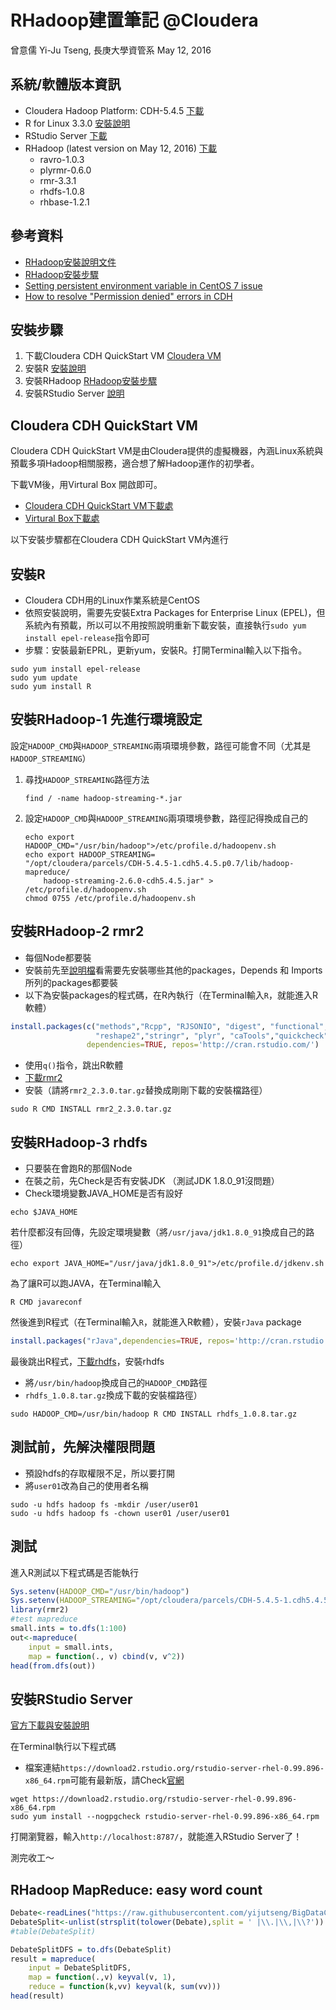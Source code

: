 RHadoop建置筆記 @Cloudera
================
曾意儒 Yi-Ju Tseng, 長庚大學資管系
May 12, 2016

系統/軟體版本資訊
-----------------

-   Cloudera Hadoop Platform: CDH-5.4.5 [下載](http://www.cloudera.com/downloads/cdh/5-4-5.html)
-   R for Linux 3.3.0 [安裝說明](https://cran.rstudio.com/bin/linux/redhat/README)
-   RStudio Server [下載](https://www.rstudio.com/products/rstudio/download-server/)
-   RHadoop (latest version on May 12, 2016) [下載](https://github.com/RevolutionAnalytics/RHadoop/wiki/Downloads)
    -   ravro-1.0.3
    -   plyrmr-0.6.0
    -   rmr-3.3.1
    -   rhdfs-1.0.8
    -   rhbase-1.2.1

參考資料
--------

-   [RHadoop安裝說明文件](https://github.com/RevolutionAnalytics/RHadoop/wiki/Installing-RHadoop-on-RHEL)
-   [RHadoop安裝步驟](https://bigdatastudy.hackpad.com/ep/pad/static/IADMBeqF0vV)
-   [Setting persistent environment variable in CentOS 7 issue](http://unix.stackexchange.com/questions/271514/setting-persistent-environment-variable-in-centos-7-issue)
-   [How to resolve "Permission denied" errors in CDH](https://community.cloudera.com/t5/CDH-Manual-Installation/How-to-resolve-quot-Permission-denied-quot-errors-in-CDH/ta-p/36141)

安裝步驟
--------

1.  下載Cloudera CDH QuickStart VM [Cloudera VM](http://www.cloudera.com/developers/get-started-with-hadoop-tutorial.html)
2.  安裝R [安裝說明](https://cran.rstudio.com/bin/linux/redhat/README)
3.  安裝RHadoop [RHadoop安裝步驟](https://bigdatastudy.hackpad.com/ep/pad/static/IADMBeqF0vV)
4.  安裝RStudio Server [說明](https://www.rstudio.com/products/rstudio/download-server/)

Cloudera CDH QuickStart VM
--------------------------

Cloudera CDH QuickStart VM是由Cloudera提供的虛擬機器，內涵Linux系統與預載多項Hadoop相關服務，適合想了解Hadoop運作的初學者。

下載VM後，用Virtural Box 開啟即可。

-   [Cloudera CDH QuickStart VM下載處](http://www.cloudera.com/developers/get-started-with-hadoop-tutorial.html)
-   [Virtural Box下載處](https://www.virtualbox.org/)

以下安裝步驟都在Cloudera CDH QuickStart VM內進行

安裝R
-----

-   Cloudera CDH用的Linux作業系統是CentOS
-   依照安裝說明，需要先安裝Extra Packages for Enterprise Linux (EPEL)，但系統內有預載，所以可以不用按照說明重新下載安裝，直接執行`sudo yum install epel-release`指令即可
-   步驟：安裝最新EPRL，更新yum，安裝R。打開Terminal輸入以下指令。

<!-- -->

    sudo yum install epel-release
    sudo yum update
    sudo yum install R

安裝RHadoop-1 先進行環境設定
----------------------------

設定`HADOOP_CMD`與`HADOOP_STREAMING`兩項環境參數，路徑可能會不同（尤其是`HADOOP_STREAMING`）

1.  尋找`HADOOP_STREAMING`路徑方法

        find / -name hadoop-streaming-*.jar

2.  設定`HADOOP_CMD`與`HADOOP_STREAMING`兩項環境參數，路徑記得換成自己的

        echo export HADOOP_CMD="/usr/bin/hadoop">/etc/profile.d/hadoopenv.sh
        echo export HADOOP_STREAMING=
        "/opt/cloudera/parcels/CDH-5.4.5-1.cdh5.4.5.p0.7/lib/hadoop-mapreduce/
            hadoop-streaming-2.6.0-cdh5.4.5.jar" > /etc/profile.d/hadoopenv.sh
        chmod 0755 /etc/profile.d/hadoopenv.sh

安裝RHadoop-2 rmr2
------------------

-   每個Node都要裝
-   安裝前先至[說明檔](https://github.com/RevolutionAnalytics/rmr2/blob/master/pkg/DESCRIPTION)看需要先安裝哪些其他的packages，Depends 和 Imports 所列的packages都要裝
-   以下為安裝packages的程式碼，在R內執行（在Terminal輸入`R`，就能進入R軟體）

``` r
install.packages(c("methods","Rcpp", "RJSONIO", "digest", "functional", 
                   "reshape2","stringr", "plyr", "caTools","quickcheck","testthat"), 
                 dependencies=TRUE, repos='http://cran.rstudio.com/')
```

-   使用`q()`指令，跳出R軟體
-   [下載rmr2](https://github.com/RevolutionAnalytics/RHadoop/wiki/Downloads)
-   安裝（請將`rmr2_2.3.0.tar.gz`替換成剛剛下載的安裝檔路徑）

<!-- -->

    sudo R CMD INSTALL rmr2_2.3.0.tar.gz

安裝RHadoop-3 rhdfs
-------------------

-   只要裝在會跑R的那個Node
-   在裝之前，先Check是否有安裝JDK （測試JDK 1.8.0\_91沒問題）
-   Check環境變數JAVA\_HOME是否有設好

<!-- -->

    echo $JAVA_HOME

若什麼都沒有回傳，先設定環境變數（將`/usr/java/jdk1.8.0_91`換成自己的路徑）

    echo export JAVA_HOME="/usr/java/jdk1.8.0_91">/etc/profile.d/jdkenv.sh

為了讓R可以跑JAVA，在Terminal輸入

    R CMD javareconf

然後進到R程式（在Terminal輸入`R`，就能進入R軟體），安裝`rJava` package

``` r
install.packages("rJava",dependencies=TRUE, repos='http://cran.rstudio.com/')
```

最後跳出R程式，[下載rhdfs](https://github.com/RevolutionAnalytics/RHadoop/wiki/Downloads)，安裝rhdfs

-   將`/usr/bin/hadoop`換成自己的`HADOOP_CMD`路徑
-   `rhdfs_1.0.8.tar.gz`換成下載的安裝檔路徑）

<!-- -->

    sudo HADOOP_CMD=/usr/bin/hadoop R CMD INSTALL rhdfs_1.0.8.tar.gz

測試前，先解決權限問題
----------------------

-   預設hdfs的存取權限不足，所以要打開
-   將`user01`改為自己的使用者名稱

<!-- -->

    sudo -u hdfs hadoop fs -mkdir /user/user01
    sudo -u hdfs hadoop fs -chown user01 /user/user01

測試
----

進入R測試以下程式碼是否能執行

``` r
Sys.setenv(HADOOP_CMD="/usr/bin/hadoop")
Sys.setenv(HADOOP_STREAMING="/opt/cloudera/parcels/CDH-5.4.5-1.cdh5.4.5.p0.7/lib/hadoop-mapreduce/hadoop-streaming-2.6.0-cdh5.4.5.jar")
library(rmr2)
#test mapreduce
small.ints = to.dfs(1:100)
out<-mapreduce(
    input = small.ints, 
    map = function(., v) cbind(v, v^2))
head(from.dfs(out))
```

安裝RStudio Server
------------------

[官方下載與安裝說明](https://www.rstudio.com/products/rstudio/download-server/)

在Terminal執行以下程式碼

-   檔案連結`https://download2.rstudio.org/rstudio-server-rhel-0.99.896-x86_64.rpm`可能有最新版，請Check[官網](https://www.rstudio.com/products/rstudio/download-server/)

<!-- -->

    wget https://download2.rstudio.org/rstudio-server-rhel-0.99.896-x86_64.rpm
    sudo yum install --nogpgcheck rstudio-server-rhel-0.99.896-x86_64.rpm

打開瀏覽器，輸入`http://localhost:8787/`，就能進入RStudio Server了！

測完收工～

RHadoop MapReduce: easy word count
----------------------------------

``` r
Debate<-readLines("https://raw.githubusercontent.com/yijutseng/BigDataCGUIM/master/RepDebateMiami.txt")
DebateSplit<-unlist(strsplit(tolower(Debate),split = ' |\\.|\\,|\\?'))
#table(DebateSplit)
```

``` r
DebateSplitDFS = to.dfs(DebateSplit)
result = mapreduce(
    input = DebateSplitDFS,
    map = function(.,v) keyval(v, 1),
    reduce = function(k,vv) keyval(k, sum(vv)))
head(result)
```
